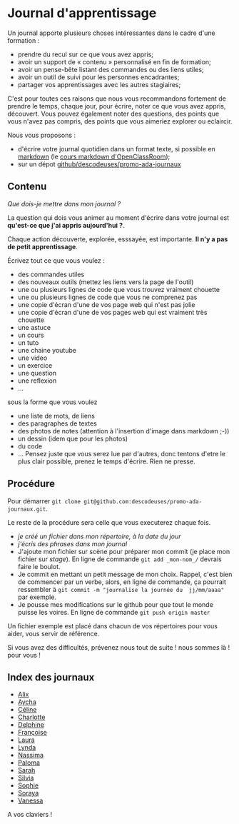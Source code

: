 # Journal d'apprentissage

Un journal apporte plusieurs choses intéressantes dans le cadre d'une formation :

- prendre du recul sur ce que vous avez appris;
- avoir un support de « contenu » personnalisé en fin de formation;
- avoir un pense-bête listant des commandes ou des liens utiles;
- avoir un outil de suivi pour les personnes encadrantes;
- partager vos apprentissages avec les autres stagiaires;

C'est pour toutes ces raisons que nous vous recommandons fortement de prendre le temps, chaque jour, pour écrire, noter ce que vous avez appris, découvert. Vous pouvez également noter des questions, des points que vous n'avez pas compris, des points que vous aimeriez explorer ou eclaircir.

Nous vous proposons :
- d'écrire votre journal quotidien dans un format texte, si possible en [markdown](https://fr.wikipedia.org/wiki/Markdown) (le [cours markdown d'OpenClassRoom](https://openclassrooms.com/fr/courses/1304236-redigez-en-markdown));
- sur un dépot [github/descodeuses/promo-ada-journaux](https://github.com/descodeuses/promo-ada-journaux)

## Contenu

_Que dois-je mettre dans mon journal ?_

La question qui dois vous animer au moment d'écrire dans votre journal est **qu'est-ce que j'ai appris aujourd'hui ?**.

Chaque action découverte, explorée, esssayée, est importante. **Il n'y a pas de petit apprentissage**.

Écrivez tout ce que vous voulez :

- des commandes utiles
- des nouveaux outils  (mettez les liens vers la page de l'outil)
- une ou plusieurs lignes de code que vous trouvez vraiment chouette
- une ou plusieurs lignes de code que vous ne comprenez pas
- une copie d'écran d'une de vos page web qui n'est pas jolie
- une copie d'écran d'une de vos pages web qui est vraiment très chouette
- une astuce
- un cours
- un tuto
- une chaine youtube
- une video
- un exercice
- une question
- une reflexion
- ...

sous la forme que vous voulez

- une liste de mots, de liens
- des paragraphes de textes
- des photos de notes (attention à l'insertion d'image dans markdown ;-))
- un dessin (idem que pour les photos)
- du code
- ...
Pensez juste que vous serez lue par d'autres, donc tentons d'etre le plus clair possible, prenez le temps d'écrire. Rien ne presse.


## Procédure

Pour démarrer `git clone git@github.com:descodeuses/promo-ada-journaux.git`.

Le reste de la procédure sera celle que vous executerez chaque fois.

- _je créé un fichier dans mon répertoire, à la date du jour_
- _j'écris des phrases dans mon journal_
- J'ajoute mon fichier sur scène pour préparer mon commit (je place mon fichier sur _stage_). En ligne de commande `git add _mon-nom_/` devrais faire le boulot.
- Je commit en mettant un petit message de mon choix. Rappel, c'est bien de commencer par un verbe, alors, en ligne de commande, ça pourrait ressembler à `git commit -m "journalise la journée du  jj/mm/aaaa"` par exemple.
- Je pousse mes modifications sur le github pour que tout le monde puisse les voires. En ligne de commande `git push origin master`

Un fichier exemple est placé dans chacun de vos répertoires pour vous aider, vous servir de référence.

Si vous avez des difficultés, prévenez nous tout de suite ! nous sommes là ! pour vous !

## Index des journaux

- [Alix](Alix/)
- [Aycha](Aycha/)
- [Céline](Celine/)
- [Charlotte](Charlotte/)
- [Delphine](Delphine/)
- [Françoise](Francoise/)
- [Laura](Laura/)
- [Lynda](Lynda/)
- [Nassima](Nassima/)
- [Paloma](Paloma/)
- [Sarah](Sarah/)
- [Silvia](Silvia/)
- [Sophie](Sophie/)
- [Soraya](Soraya/)
- [Vanessa](Vanessa/)

A vos claviers ! 

